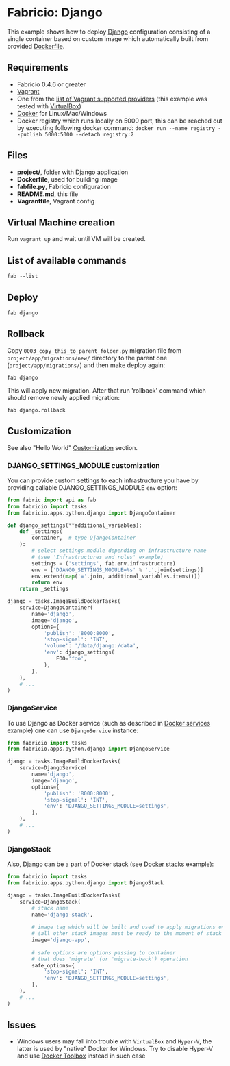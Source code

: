 # Fabricio: Django

This example shows how to deploy [Django](https://www.djangoproject.com) configuration consisting of a single container based on custom image which automatically built from provided [Dockerfile](Dockerfile).

## Requirements

* Fabricio 0.4.6 or greater
* [Vagrant](https://www.vagrantup.com)
* One from the [list of Vagrant supported providers](https://www.vagrantup.com/docs/providers/) (this example was tested with [VirtualBox](https://www.virtualbox.org/))
* [Docker](https://www.docker.com/products/overview) for Linux/Mac/Windows
* Docker registry which runs locally on 5000 port, this can be reached out by executing following docker command: `docker run --name registry --publish 5000:5000 --detach registry:2`

## Files

* __project/__, folder with Django application
* __Dockerfile__, used for building image
* __fabfile.py__, Fabricio configuration
* __README.md__, this file
* __Vagrantfile__, Vagrant config

## Virtual Machine creation

Run `vagrant up` and wait until VM will be created.

## List of available commands

    fab --list

## Deploy

    fab django
    
## Rollback

Copy `0003_copy_this_to_parent_folder.py` migration file from `project/app/migrations/new/` directory to the parent one (`project/app/migrations/`) and then make deploy again:

    fab django
    
This will apply new migration. After that run 'rollback' command which should remove newly applied migration:

    fab django.rollback
    
## Customization

See also "Hello World" [Customization](../../hello_world/#customization) section.

### DJANGO_SETTINGS_MODULE customization

You can provide custom settings to each infrastructure you have by providing callable DJANGO_SETTINGS_MODULE `env` option:

```python
from fabric import api as fab
from fabricio import tasks
from fabricio.apps.python.django import DjangoContainer

def django_settings(**additional_variables):
    def _settings(
        container,  # type DjangoContainer
    ):
        # select settings module depending on infrastructure name
        # (see 'Infrastructures and roles' example)
        settings = ('settings', fab.env.infrastructure)
        env = ['DJANGO_SETTINGS_MODULE=%s' % '.'.join(settings)]
        env.extend(map('='.join, additional_variables.items()))
        return env
    return _settings

django = tasks.ImageBuildDockerTasks(
    service=DjangoContainer(
        name='django',
        image='django',
        options={
            'publish': '8000:8000',
            'stop-signal': 'INT',
            'volume': '/data/django:/data',
            'env': django_settings(
                FOO='foo',
            ),
        },
    ),
    # ...
)
```

### DjangoService

To use Django as Docker service (such as described in [Docker services](../../service/swarm/) example) one can use `DjangoService` instance:

```python
from fabricio import tasks
from fabricio.apps.python.django import DjangoService

django = tasks.ImageBuildDockerTasks(
    service=DjangoService(
        name='django',
        image='django',
        options={
            'publish': '8000:8000',
            'stop-signal': 'INT',
            'env': 'DJANGO_SETTINGS_MODULE=settings',
        },
    ),
    # ...
)
```

### DjangoStack

Also, Django can be a part of Docker stack (see [Docker stacks](../../service/stack/) example):

```python
from fabricio import tasks
from fabricio.apps.python.django import DjangoStack

django = tasks.ImageBuildDockerTasks(
    service=DjangoStack(
        # stack name
        name='django-stack',
        
        # image tag which will be built and used to apply migrations on
        # (all other stack images must be ready to the moment of stack deploy)
        image='django-app',
        
        # safe options are options passing to container
        # that does 'migrate' (or 'migrate-back') operation
        safe_options={
            'stop-signal': 'INT',
            'env': 'DJANGO_SETTINGS_MODULE=settings',
        },
    ),
    # ...
)
```

## Issues

* Windows users may fall into trouble with `VirtualBox` and `Hyper-V`, the latter is used by "native" Docker for Windows. Try to disable Hyper-V and use [Docker Toolbox](https://www.docker.com/products/docker-toolbox) instead in such case
